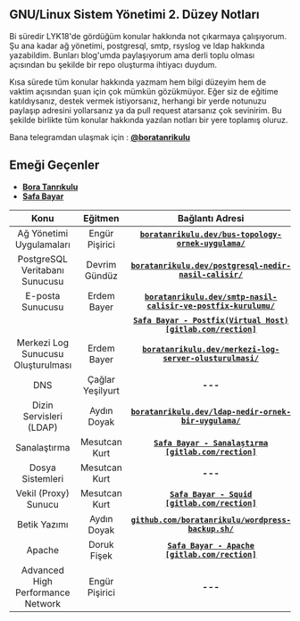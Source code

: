 ## GNU/Linux Sistem Yönetimi 2. Düzey Notları

Bi süredir LYK18'de gördüğüm konular hakkında not çıkarmaya çalışıyorum. Şu ana kadar ağ yönetimi, postgresql, smtp, rsyslog ve ldap hakkında yazabildim. Bunları blog'umda paylaşıyorum ama derli toplu olması açısından bu şekilde bir repo oluşturma ihtiyacı duydum.

Kısa sürede tüm konular hakkında yazmam hem bilgi düzeyim hem de vaktim açısından şuan için çok mümkün gözükmüyor. Eğer siz de eğitime katıldıysanız, destek vermek istiyorsanız, herhangi bir yerde notunuzu paylaşıp adresini yollarsanız ya da pull request atarsanız çok sevinirim. Bu şekilde birlikte tüm konular hakkında yazılan notları bir yere toplamış oluruz.

Bana telegramdan ulaşmak için : [**@boratanrikulu**](https://t.me/boratanrikulu)

## Emeği Geçenler

- [**Bora Tanrıkulu**](https://github.com/boratanrikulu)  
- [**Safa Bayar**](https://gitlab.com/rection/)

| Konu | Eğitmen | Bağlantı Adresi |
|:----:|:-------:|:---------------:|
| Ağ Yönetimi Uygulamaları | Engür Pişirici | [**`boratanrikulu.dev/bus-topology-ornek-uygulama/`**](https://boratanrikulu.dev/bus-topology-ornek-uygulama/) |
| PostgreSQL Veritabanı Sunucusu | Devrim Gündüz | [**`boratanrikulu.dev/postgresql-nedir-nasil-calisir/`**](https://boratanrikulu.dev/postgresql-nedir-nasil-calisir/) |
| E-posta Sunucusu | Erdem Bayer | [**`boratanrikulu.dev/smtp-nasil-calisir-ve-postfix-kurulumu/`**](https://boratanrikulu.dev/smtp-nasil-calisir-ve-postfix-kurulumu/) |
| | | [**`Safa Bayar - Postfix(Virtual Host)`**](/katkida-bulunanlar/safa-bayar/Postfix%20Ekleme/README.md) [**`[gitlab.com/rection]`**](https://gitlab.com/rection/) |
| Merkezi Log Sunucusu Oluşturulması | Erdem Bayer | [**`boratanrikulu.dev/merkezi-log-server-olusturulmasi/`**](https://boratanrikulu.dev/merkezi-log-server-olusturulmasi/) |
| DNS | Çağlar Yeşilyurt | **---** |
| Dizin Servisleri (LDAP) | Aydın Doyak | [**`boratanrikulu.dev/ldap-nedir-ornek-bir-uygulama/`**](https://boratanrikulu.dev/ldap-nedir-ornek-bir-uygulama/) |
| Sanalaştırma | Mesutcan Kurt | [**`Safa Bayar - Sanalaştırma`**](/katkida-bulunanlar/safa-bayar/sanallastırma/README.md) [**`[gitlab.com/rection]`**](https://gitlab.com/rection/) |
| Dosya Sistemleri | Mesutcan Kurt | **---** |
| Vekil (Proxy) Sunucu | Mesutcan Kurt | [**`Safa Bayar - Squid`**](/katkida-bulunanlar/safa-bayar/Squid/README.md) [**`[gitlab.com/rection]`**](https://gitlab.com/rection/) |
| Betik Yazımı | Aydın Doyak | [**`github.com/boratanrikulu/wordpress-backup.sh/`**](https://github.com/boratanrikulu/wordpress-backup.sh/blob/master/wordpress_backup.sh) |
| Apache | Doruk Fişek | [**`Safa Bayar - Apache`**](/katkida-bulunanlar/safa-bayar/apache/README.md) [**`[gitlab.com/rection]`**](https://gitlab.com/rection/) |
| Advanced High Performance Network | Engür Pişirici | **---** |
